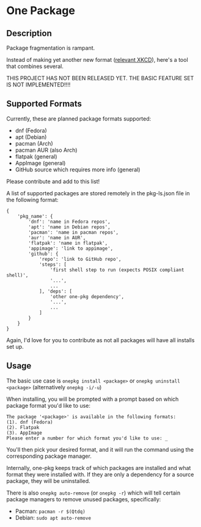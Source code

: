 # One Package

## Description

Package fragmentation is rampant.

Instead of making yet another new format ([relevant XKCD](https://xkcd.com/927/)), here's a tool that combines several.

THIS PROJECT HAS NOT BEEN RELEASED YET. THE BASIC FEATURE SET IS NOT IMPLEMENTED!!!!

## Supported Formats

Currently, these are planned package formats supported:
- dnf (Fedora)
- apt (Debian)
- pacman (Arch)
- pacman AUR (also Arch)
- flatpak (general)
- AppImage (general)
- GitHub source which requires more info (general)

Please contribute and add to this list!

A list of supported packages are stored remotely in the pkg-ls.json file in the following format:

```
{
    'pkg_name': {
        'dnf': 'name in Fedora repos',
        'apt': 'name in Debian repos',
        'pacman': 'name in pacman repos',
        'aur': 'name in AUR',
        'flatpak': 'name in flatpak',
        'appimage': 'link to appimage',
        'github': {
            'repo': 'link to GitHub repo',
            'steps': [
                'first shell step to run (expects POSIX compliant shell)',
                '...',
                ...
            ], 'deps': [
                'other one-pkg dependency',
                '...',
                ...
            ]
        }
    }
}
```

Again, I'd love for you to contribute as not all packages will have all installs set up.

## Usage

The basic use case is `onepkg install <package>` or `onepkg uninstall <package>` (alternatively `onepkg -i/-u`)

When installing, you will be prompted with a prompt based on which package format you'd like to use:

```
The package '<package>' is available in the following formats:
(1). dnf (Fedora)
(2). Flatpak
(3). AppImage
Please enter a number for which format you'd like to use: _
```

You'll then pick your desired format, and it will run the command using the corresponding package manager.

Internally, one-pkg keeps track of which packages are installed and what format they were installed with.
If they are only a dependency for a source package, they will be uninstalled.

There is also `onepkg auto-remove` (or `onepkg -r`) which will tell certain package managers to remove unused packages, specifically:
- Pacman: `pacman -r $(Qtdq)`
- Debian: `sudo apt auto-remove`


